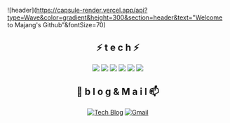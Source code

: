 
<!--
**Majang9711/Majang9711** is a ✨ _special_ ✨ repository because its `README.md` (this file) appears on your GitHub profile.

Here are some ideas to get you started:

- 🔭 I’m currently working on ...
- 🌱 I’m currently learning ...
- 👯 I’m looking to collaborate on ...
- 🤔 I’m looking for help with ...
- 💬 Ask me about ...
- 📫 How to reach me: ...
- 😄 Pronouns: ...
- ⚡ Fun fact: ...
-->

![header](https://capsule-render.vercel.app/api?type=Wave&color=gradient&height=300&section=header&text="Welcome to Majang's Github"&fontSize=70)

<div align=center>

## ⚡ t e c h ⚡

<img src="https://img.shields.io/badge/Python-3766AB?style=flat-square&logo=Python&logoColor=white"/>
<img src="https://img.shields.io/badge/Dart-9999FF?style=flat-square&logo=Dart&logoColor=white"/>
<img src="https://img.shields.io/badge/Flutter-0080ff?style=flat-square&logo=Flutter&logoColor=white"/>
  
<img src="https://img.shields.io/badge/Html-373535?style=flat-square&logo=Html#&logoColor=white"/>
<img src="https://img.shields.io/badge/Php-392f31?style=flat-square&logo=Php#&logoColor=white"/>
<img src="https://img.shields.io/badge/Java-007396?style=flat-square&logo=Java&logoColor=white"/></a>

## 💬 b l o g  &  M a i l 📫
[![Tech Blog](https://img.shields.io/badge/Blog-0ABF53?style=flat-square&logo=blogger&logoColor=white)](https://blog.naver.com/PostView.nhn?blogId=dlmajang&logNo=222004852213) [![Gmail](https://img.shields.io/badge/Gmail-EA4335?style=flat-square&logo=Gmail&logoColor=white)](mailto:one.wjdwls48145@gmail.com)
<br><br><br>


</div>
